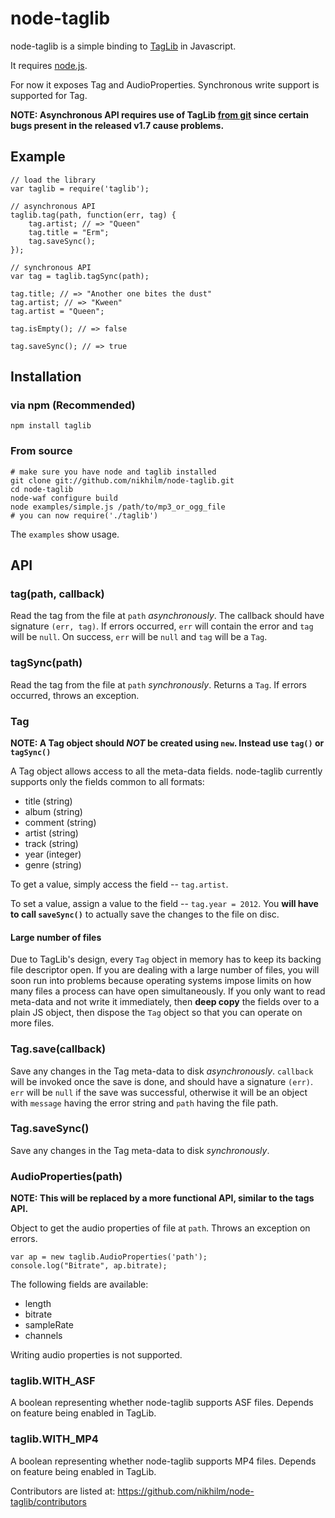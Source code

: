 node-taglib
===========

node-taglib is a simple binding to
[TagLib](http://developer.kde.org/~wheeler/taglib/) in Javascript.

It requires [node.js](http://nodejs.org).

For now it exposes Tag and AudioProperties. Synchronous write support is
supported for Tag.

**NOTE: Asynchronous API requires use of TagLib [from git][taglib-git] since
certain bugs present in the released v1.7 cause problems.**

[taglib-git]: https://github.com/taglib/taglib

## Example

    // load the library
    var taglib = require('taglib');

    // asynchronous API
    taglib.tag(path, function(err, tag) {
        tag.artist; // => "Queen"
        tag.title = "Erm";
        tag.saveSync();
    });

    // synchronous API
    var tag = taglib.tagSync(path);

    tag.title; // => "Another one bites the dust"
    tag.artist; // => "Kween"
    tag.artist = "Queen";

    tag.isEmpty(); // => false

    tag.saveSync(); // => true

## Installation

### via npm (Recommended)

    npm install taglib

### From source

    # make sure you have node and taglib installed
    git clone git://github.com/nikhilm/node-taglib.git
    cd node-taglib
    node-waf configure build
    node examples/simple.js /path/to/mp3_or_ogg_file
    # you can now require('./taglib')

The `examples` show usage.

## API

### tag(path, callback)

Read the tag from the file at `path` _asynchronously_. The callback should have
signature `(err, tag)`. If errors occurred, `err` will contain the error and
`tag` will be `null`. On success, `err` will be `null` and `tag` will be
a `Tag`.

### tagSync(path)

Read the tag from the file at `path` _synchronously_. Returns a `Tag`. If
errors occurred, throws an exception.

### Tag

**NOTE: A Tag object should *NOT* be created using `new`. Instead use `tag()`
or `tagSync()`**

A Tag object allows access to all the meta-data fields. node-taglib currently
supports only the fields common to all formats:

* title   (string)
* album   (string)
* comment (string)
* artist  (string)
* track   (string)
* year    (integer)
* genre   (string)

To get a value, simply access the field -- `tag.artist`.

To set a value, assign a value to the field -- `tag.year = 2012`. You **will
have to call `saveSync()`** to actually save the changes to the file on disc.

#### Large number of files

Due to TagLib's design, every `Tag` object in memory has to keep its backing
file descriptor open. If you are dealing with a large number of files, you will
soon run into problems because operating systems impose limits on how many
files a process can have open simultaneously. If you only want to read
meta-data and not write it immediately, then **deep copy** the fields over to
a plain JS object, then dispose the `Tag` object so that you can operate on
more files.

### Tag.save(callback)

Save any changes in the Tag meta-data to disk _asynchronously_. `callback` will
be invoked once the save is done, and should have a signature `(err)`. `err`
will be `null` if the save was successful, otherwise it will be an object with
`message` having the error string and `path` having the file path.

### Tag.saveSync()

Save any changes in the Tag meta-data to disk _synchronously_.

### AudioProperties(path)

**NOTE: This will be replaced by a more functional API, similar to the tags API.**

Object to get the audio properties of file at `path`. Throws an exception on
errors.

    var ap = new taglib.AudioProperties('path');
    console.log("Bitrate", ap.bitrate);

The following fields are available:

* length
* bitrate
* sampleRate
* channels

Writing audio properties is not supported.

### taglib.WITH_ASF

A boolean representing whether node-taglib supports ASF files. Depends on
feature being enabled in TagLib.

### taglib.WITH_MP4

A boolean representing whether node-taglib supports MP4 files. Depends on
feature being enabled in TagLib.

Contributors are listed at: <https://github.com/nikhilm/node-taglib/contributors>
